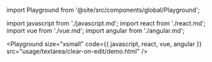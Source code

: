 import Playground from '@site/src/components/global/Playground';

import javascript from './javascript.md';
import react from './react.md';
import vue from './vue.md';
import angular from './angular.md';

<Playground
  size="xsmall"
  code={{ javascript, react, vue, angular }}
  src="usage/textarea/clear-on-edit/demo.html"
/>